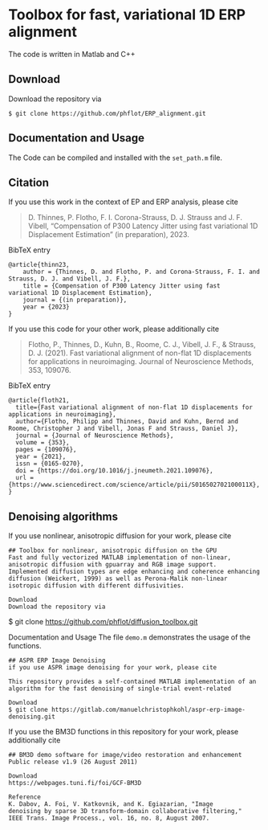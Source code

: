 # Toolbox for fast, variational 1D ERP alignment

The code is written in Matlab and C++

## Download

Download the repository via
```
$ git clone https://github.com/phflot/ERP_alignment.git
```


## Documentation and Usage

The Code can be compiled and installed with the ```set_path.m``` file. 

## Citation

If you use this work in the context of EP and ERP analysis, please cite

> D. Thinnes, P. Flotho, F. I. Corona-Strauss, D. J. Strauss and J. F. Vibell, “Compensation of P300 Latency Jitter using fast variational 1D Displacement Estimation” (in preparation), 2023. 

BibTeX entry
```
@article{thinn23,
    author = {Thinnes, D. and Flotho, P. and Corona-Strauss, F. I. and Strauss, D. J. and Vibell, J. F.},
    title = {Compensation of P300 Latency Jitter using fast variational 1D Displacement Estimation},
    journal = {(in preparation)},
    year = {2023}
}
```

If you use this code for your other work, please additionally cite
  
> Flotho, P., Thinnes, D., Kuhn, B., Roome, C. J., Vibell, J. F., & Strauss, D. J. (2021). Fast variational alignment of non-flat 1D displacements for applications in neuroimaging. Journal of Neuroscience Methods, 353, 109076.

BibTeX entry
```
@article{floth21,
  title={Fast variational alignment of non-flat 1D displacements for applications in neuroimaging},
  author={Flotho, Philipp and Thinnes, David and Kuhn, Bernd and Roome, Christopher J and Vibell, Jonas F and Strauss, Daniel J},
  journal = {Journal of Neuroscience Methods},
  volume = {353},
  pages = {109076},
  year = {2021},
  issn = {0165-0270},
  doi = {https://doi.org/10.1016/j.jneumeth.2021.109076},
  url = {https://www.sciencedirect.com/science/article/pii/S016502702100011X},
}
```



## Denoising algorithms
If you use nonlinear, anisotropic diffusion for your work, please cite

```
## Toolbox for nonlinear, anisotropic diffusion on the GPU
Fast and fully vectorized MATLAB implementation of non-linear, anisotropic diffusion with gpuarray and RGB image support. 
Implemented diffusion types are edge enhancing and coherence enhancing diffusion (Weickert, 1999) as well as Perona-Malik non-linear isotropic diffusion with different diffusivities. 

Download
Download the repository via
```
$ git clone https://github.com/phflot/diffusion_toolbox.git

Documentation and Usage
The file ```demo.m``` demonstrates the usage of the functions. 

```
## ASPR ERP Image Denoising
if you use ASPR image denoising for your work, please cite 

This repository provides a self-contained MATLAB implementation of an algorithm for the fast denoising of single-trial event-related 

Download
$ git clone https://gitlab.com/manuelchristophkohl/aspr-erp-image-denoising.git

```
If you use the BM3D functions in this repository for your work, please additionally cite
```
## BM3D demo software for image/video restoration and enhancement  
Public release v1.9 (26 August 2011) 

Download
https://webpages.tuni.fi/foi/GCF-BM3D

Reference
K. Dabov, A. Foi, V. Katkovnik, and K. Egiazarian, "Image 
denoising by sparse 3D transform-domain collaborative filtering," 
IEEE Trans. Image Process., vol. 16, no. 8, August 2007.
